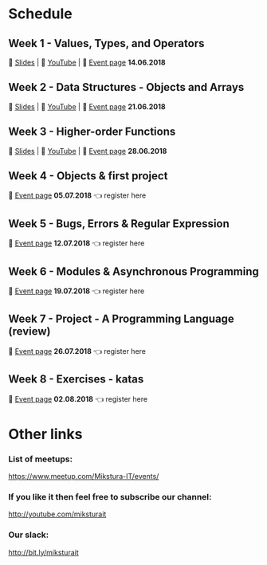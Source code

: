 # Schedule

## Week 1 - Values, Types, and Operators
:book: [Slides](https://slides.com/michalstaskiewicz-1/od-zera-do-javascript-developera-1#/) |
:movie_camera: [YouTube](https://www.youtube.com/watch?v=aXhsO5K3W-I) |
:office: [Event page](https://www.meetup.com/Mikstura-IT/events/nsnzspyxjbsb/) **14.06.2018**

## Week 2 - Data Structures - Objects and Arrays
:book: [Slides](https://slides.com/michalstaskiewicz-1/od-zera-do-javascript-developera-1-9#/) |
:movie_camera: [YouTube](https://www.youtube.com/watch?v=aXhsO5K3W-I) |
:office: [Event page](https://www.meetup.com/Mikstura-IT/events/nsnzspyxjbcc/) **21.06.2018**

## Week 3 - Higher-order Functions
:book: [Slides](https://slides.com/michalstaskiewicz-1/od-zera-do-javascript-developera-3#/) |
:movie_camera: [YouTube](https://www.youtube.com/watch?v=RLBoUKhW12I) |
:office: [Event page](https://www.meetup.com/Mikstura-IT/events/nsnzspyxjbcc/) **28.06.2018**

## Week 4 - Objects &  first project
:office: [Event page](https://www.meetup.com/Mikstura-IT/events/nsnzspyxkbhb/) **05.07.2018** :point_left: register here

## Week 5 - Bugs, Errors & Regular Expression
:office: [Event page](https://www.meetup.com/Mikstura-IT/events/nsnzspyxkbqb/) **12.07.2018** :point_left: register here

## Week 6 - Modules & Asynchronous Programming
:office: [Event page](https://www.meetup.com/Mikstura-IT/events/nsnzspyxkbzb/) **19.07.2018** :point_left: register here

## Week 7 - Project - A Programming Language (review)
:office: [Event page](https://www.meetup.com/Mikstura-IT/events/nsnzspyxkbjc/) **26.07.2018** :point_left: register here

## Week 8 - Exercises - katas
:office: [Event page](https://www.meetup.com/Mikstura-IT/events/nsnzspyxlbdb/) **02.08.2018** :point_left: register here

# Other links

### List of meetups: 
https://www.meetup.com/Mikstura-IT/events/

### If you like it then feel free to subscribe our channel:
http://youtube.com/miksturait

### Our slack:
http://bit.ly/miksturait
